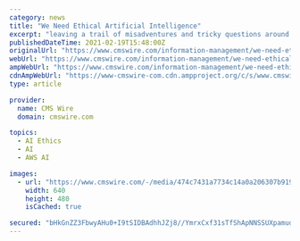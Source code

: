 ```yaml
---
category: news
title: "We Need Ethical Artificial Intelligence"
excerpt: "leaving a trail of misadventures and tricky questions around the ethics of using synthetic intelligence. Sometimes, spotting and understanding the dilemmas AI presents is easy, but often it is ..."
publishedDateTime: 2021-02-19T15:48:00Z
originalUrl: "https://www.cmswire.com/information-management/we-need-ethical-artificial-intelligence/"
webUrl: "https://www.cmswire.com/information-management/we-need-ethical-artificial-intelligence/"
ampWebUrl: "https://www.cmswire.com/information-management/we-need-ethical-artificial-intelligence/amp/"
cdnAmpWebUrl: "https://www-cmswire-com.cdn.ampproject.org/c/s/www.cmswire.com/information-management/we-need-ethical-artificial-intelligence/amp/"
type: article

provider:
  name: CMS Wire
  domain: cmswire.com

topics:
  - AI Ethics
  - AI
  - AWS AI

images:
  - url: "https://www.cmswire.com/-/media/474c7431a7734c14a0a206307b919050.ashx?mw=1024"
    width: 640
    height: 480
    isCached: true

secured: "bHkGnZZ3FbwyAHu0+I9tSIDBAdhhJZj8//YmrxCxf31sTfShApNNSSUXpamud+Ya4jEXqzpiHeDnY7ALVwSqBSyjmjcbWXyIjyDFrjcZtonTe3XVu15Nz99jDyCkU687vIWV8J7mHgOfsXYyTj6uZhO6mhkSrUAx4BSYR6iLUEmIeIM15aX0+5jDTc4j6Z1JuUqCXQ/SXeVk8qG6QyvfKXI2MYfThNUSRDcZhr3tWTKZ0+zDHHMfGyBZNogMEU3w7odXm7coh/ae+yNvUmRaBxwlyJBzdIJszeJ0YYlkPN5u5UElwLqi2R+Hu1Unu4uTBHGn8opo79J468yNenHA13jcRJFOu9iOj6rr00Iu4ag=;JSjnZKr0cpHu24pzminwfg=="
---
```


